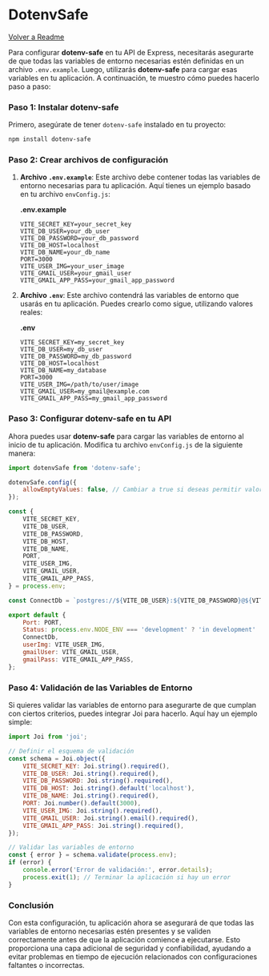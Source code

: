 # DotenvSafe

[Volver a Readme](../README.md)

Para configurar **dotenv-safe** en tu API de Express, necesitarás asegurarte de que todas las variables de entorno necesarias estén definidas en un archivo `.env.example`. Luego, utilizarás **dotenv-safe** para cargar esas variables en tu aplicación. A continuación, te muestro cómo puedes hacerlo paso a paso:

### Paso 1: Instalar dotenv-safe

Primero, asegúrate de tener `dotenv-safe` instalado en tu proyecto:

```bash
npm install dotenv-safe
```

### Paso 2: Crear archivos de configuración

1. **Archivo `.env.example`**: Este archivo debe contener todas las variables de entorno necesarias para tu aplicación. Aquí tienes un ejemplo basado en tu archivo `envConfig.js`:

   **.env.example**
   ```plaintext
   VITE_SECRET_KEY=your_secret_key
   VITE_DB_USER=your_db_user
   VITE_DB_PASSWORD=your_db_password
   VITE_DB_HOST=localhost
   VITE_DB_NAME=your_db_name
   PORT=3000
   VITE_USER_IMG=your_user_image
   VITE_GMAIL_USER=your_gmail_user
   VITE_GMAIL_APP_PASS=your_gmail_app_password
   ```

2. **Archivo `.env`**: Este archivo contendrá las variables de entorno que usarás en tu aplicación. Puedes crearlo como sigue, utilizando valores reales:

   **.env**
   ```plaintext
   VITE_SECRET_KEY=my_secret_key
   VITE_DB_USER=my_db_user
   VITE_DB_PASSWORD=my_db_password
   VITE_DB_HOST=localhost
   VITE_DB_NAME=my_database
   PORT=3000
   VITE_USER_IMG=/path/to/user/image
   VITE_GMAIL_USER=my_gmail@example.com
   VITE_GMAIL_APP_PASS=my_gmail_app_password
   ```

### Paso 3: Configurar dotenv-safe en tu API

Ahora puedes usar **dotenv-safe** para cargar las variables de entorno al inicio de tu aplicación. Modifica tu archivo `envConfig.js` de la siguiente manera:

```javascript
import dotenvSafe from 'dotenv-safe';

dotenvSafe.config({
    allowEmptyValues: false, // Cambiar a true si deseas permitir valores vacíos
});

const {
    VITE_SECRET_KEY,
    VITE_DB_USER,
    VITE_DB_PASSWORD,
    VITE_DB_HOST,
    VITE_DB_NAME,
    PORT,
    VITE_USER_IMG,
    VITE_GMAIL_USER,
    VITE_GMAIL_APP_PASS,
} = process.env;

const ConnectDb = `postgres://${VITE_DB_USER}:${VITE_DB_PASSWORD}@${VITE_DB_HOST}/${VITE_DB_NAME}`;

export default {
    Port: PORT,
    Status: process.env.NODE_ENV === 'development' ? 'in development' : 'in production',
    ConnectDb,
    userImg: VITE_USER_IMG,
    gmailUser: VITE_GMAIL_USER,
    gmailPass: VITE_GMAIL_APP_PASS,
};
```

### Paso 4: Validación de las Variables de Entorno

Si quieres validar las variables de entorno para asegurarte de que cumplan con ciertos criterios, puedes integrar Joi para hacerlo. Aquí hay un ejemplo simple:

```javascript
import Joi from 'joi';

// Definir el esquema de validación
const schema = Joi.object({
    VITE_SECRET_KEY: Joi.string().required(),
    VITE_DB_USER: Joi.string().required(),
    VITE_DB_PASSWORD: Joi.string().required(),
    VITE_DB_HOST: Joi.string().default('localhost'),
    VITE_DB_NAME: Joi.string().required(),
    PORT: Joi.number().default(3000),
    VITE_USER_IMG: Joi.string().required(),
    VITE_GMAIL_USER: Joi.string().email().required(),
    VITE_GMAIL_APP_PASS: Joi.string().required(),
});

// Validar las variables de entorno
const { error } = schema.validate(process.env);
if (error) {
    console.error('Error de validación:', error.details);
    process.exit(1); // Terminar la aplicación si hay un error
}
```

### Conclusión

Con esta configuración, tu aplicación ahora se asegurará de que todas las variables de entorno necesarias estén presentes y se validen correctamente antes de que la aplicación comience a ejecutarse. Esto proporciona una capa adicional de seguridad y confiabilidad, ayudando a evitar problemas en tiempo de ejecución relacionados con configuraciones faltantes o incorrectas.